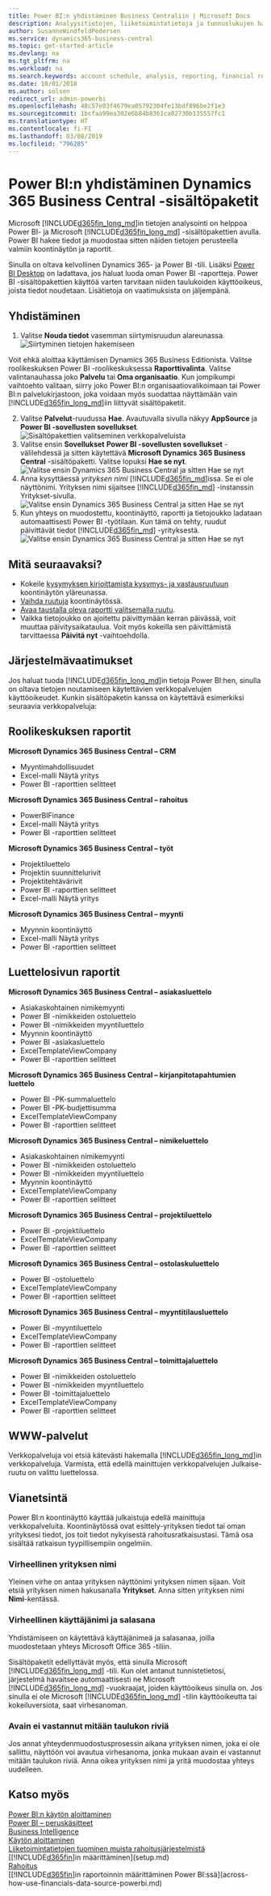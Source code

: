 ```yaml
---
title: Power BI:n yhdistäminen Business Centraliin | Microsoft Docs
description: Analyysitietojen, liiketoimintatietoja ja tunnuslukujen hakeminen Business Central -tiedoista on helppoa Power BI- ja Business Central -sisältöpakettien avulla.
author: SusanneWindfeldPedersen
ms.service: dynamics365-business-central
ms.topic: get-started-article
ms.devlang: na
ms.tgt_pltfrm: na
ms.workload: na
ms.search.keywords: account schedule, analysis, reporting, financial report, business intelligence, KPI
ms.date: 10/01/2018
ms.author: solsen
redirect_url: admin-powerbi
ms.openlocfilehash: 48c57e03f4679ea05792304fe13bdf896be2f1e3
ms.sourcegitcommit: 1bcfaa99ea302e6b84b8361ca02730b135557fc1
ms.translationtype: HT
ms.contentlocale: fi-FI
ms.lasthandoff: 03/08/2019
ms.locfileid: "796285"
---
```

# <a name="connecting-power-bi-to-dynamics-365-business-central-content-packs"></a>Power BI:n yhdistäminen Dynamics 365 Business Central -sisältöpaketit
Microsoft [!INCLUDE[d365fin_long_md](includes/d365fin_long_md.md)]in tietojen analysointi on helppoa Power BI- ja Microsoft [!INCLUDE[d365fin_long_md](includes/d365fin_long_md.md)] -sisältöpakettien avulla. Power BI hakee tiedot ja muodostaa sitten näiden tietojen perusteella valmiin koontinäytön ja raportit.

Sinulla on oltava kelvollinen Dynamics 365- ja Power BI -tili. Lisäksi [Power BI Desktop](https://powerbi.microsoft.com/en-us/desktop/) on ladattava, jos haluat luoda oman Power BI -raportteja. Power BI -sisältöpakettien käyttöä varten tarvitaan niiden taulukoiden käyttöoikeus, joista tiedot noudetaan. Lisätietoja on vaatimuksista on jäljempänä.  

## <a name="how-to-connect"></a>Yhdistäminen
1. Valitse **Nouda tiedot** vasemman siirtymisruudun alareunassa.  
![Siirtyminen tietojen hakemiseen](./media/across-how-to-connect-powerbi-d365-content-packs/powerbi-get-data.png)

Voit ehkä aloittaa käyttämisen Dynamics 365 Business Editionista. Valitse roolikeskuksen Power BI -roolikeskuksessa **Raporttivalinta**. Valitse valintanauhassa joko **Palvelu** tai **Oma organisaatio**. Kun jompikumpi vaihtoehto valitaan, siirry joko Power BI:n organisaatiovalikoimaan tai Power BI:n palvelukirjastoon, joka voidaan myös suodattaa näyttämään vain [!INCLUDE[d365fin_long_md](includes/d365fin_long_md.md)]iin liittyvät sisältöpaketit.

2. Valitse **Palvelut**-ruudussa **Hae**. Avautuvalla sivulla näkyy **AppSource** ja **Power BI -sovellusten sovellukset**.  
![Sisältöpakettien valitseminen verkkopalveluista](./media/across-how-to-connect-powerbi-d365-content-packs/powerbi-online-services-get.png)
3. Valitse ensin **Sovellukset** **Power BI -sovellusten sovellukset** -välilehdessä ja sitten käytettävä **Microsoft Dynamics 365 Business Central** -sisältöpaketti. Valitse lopuksi **Hae se nyt**.  
![Valitse ensin Dynamics 365 Business Central ja sitten Hae se nyt](./media/across-how-to-connect-powerbi-d365-content-packs/powerbi-dynamics365-for-financials-get-it-now.png)
4. Anna kysyttäessä *yrityksen nimi* [!INCLUDE[d365fin_md](includes/d365fin_long_md.md)]issa. Se ei ole näyttönimi. Yrityksen nimi sijaitsee [!INCLUDE[d365fin_md](includes/d365fin_long_md.md)] -instanssin Yritykset-sivulla. 
![Valitse ensin Dynamics 365 Business Central ja sitten Hae se nyt](./media/across-how-to-connect-powerbi-d365-content-packs/powerbi-connect-to-d365-finance-and-operations-crm.png)
5. Kun yhteys on muodostettu, koontinäyttö, raportti ja tietojoukko ladataan automaattisesti Power BI -työtilaan. Kun tämä on tehty, ruudut päivittävät tiedot [!INCLUDE[d365fin_md](includes/d365fin_long_md.md)] -yrityksestä.
![Valitse ensin Dynamics 365 Business Central ja sitten Hae se nyt](./media/across-how-to-connect-powerbi-d365-content-packs/powerbi-workspace-dashboard-report-dataset.png)

## <a name="what-now"></a>Mitä seuraavaksi?

- Kokeile [kysymyksen kirjoittamista kysymys- ja vastausruutuun](https://docs.microsoft.com/en-us/power-bi/service-q-and-a) koontinäytön yläreunassa.
- [Vaihda ruutuja](https://docs.microsoft.com/en-us/power-bi/service-dashboard-edit-tile) koontinäytössä.  
- [Avaa taustalla oleva raportti valitsemalla ruutu](https://docs.microsoft.com/en-us/power-bi/service-dashboard-tiles).  
- Vaikka tietojoukko on ajoitettu päivittymään kerran päivässä, voit muuttaa päivitysaikataulua. Voit myös kokeilla sen päivittämistä tarvittaessa **Päivitä nyt** -vaihtoehdolla.

## <a name="system-requirements"></a>Järjestelmävaatimukset
Jos haluat tuoda [!INCLUDE[d365fin_long_md](includes/d365fin_long_md.md)]in tietoja Power BI:hen, sinulla on oltava tietojen noutamiseen käytettävien verkkopalvelujen käyttöoikeudet. Kunkin sisältöpaketin kanssa on käytettävä esimerkiksi seuraavia verkkopalveluja:

## <a name="role-center-reports"></a>Roolikeskuksen raportit

**Microsoft Dynamics 365 Business Central – CRM**
- Myyntimahdollisuudet
- Excel-malli Näytä yritys
- Power BI -raporttien selitteet

**Microsoft Dynamics 365 Business Central – rahoitus**
- PowerBIFinance
- Excel-malli Näytä yritys
- Power BI -raporttien selitteet

**Microsoft Dynamics 365 Business Central – työt**
- Projektiluettelo
- Projektin suunnittelurivit
- Projektitehtävärivit
- Power BI -raporttien selitteet
- Excel-malli Näytä yritys

**Microsoft Dynamics 365 Business Central – myynti**
- Myynnin koontinäyttö
- Excel-malli Näytä yritys
- Power BI -raporttien selitteet

## <a name="list-page-reports"></a>Luettelosivun raportit 

**Microsoft Dynamics 365 Business Central – asiakasluettelo**
- Asiakaskohtainen nimikemyynti
- Power BI -nimikkeiden ostoluettelo
- Power BI -nimikkeiden myyntiluettelo
- Myynnin koontinäyttö
- Power BI -asiakasluettelo
- ExcelTemplateViewCompany
- Power BI -raporttien selitteet 

**Microsoft Dynamics 365 Business Central – kirjanpitotapahtumien luettelo**
- Power BI -PK-summaluettelo
- Power BI -PK-budjettisumma
- ExcelTemplateViewCompany
- Power BI -raporttien selitteet

**Microsoft Dynamics 365 Business Central – nimikeluettelo**
- Asiakaskohtainen nimikemyynti
- Power BI -nimikkeiden ostoluettelo
- Power BI -nimikkeiden myyntiluettelo
- Myynnin koontinäyttö
- ExcelTemplateViewCompany
- Power BI -raporttien selitteet

**Microsoft Dynamics 365 Business Central – projektiluettelo**
- Power BI -projektiluettelo
- ExcelTemplateViewCompany
- Power BI -raporttien selitteet

**Microsoft Dynamics 365 Business Central – ostolaskuluettelo**
- Power BI -ostoluettelo
- ExcelTemplateViewCompany
- Power BI -raporttien selitteet

**Microsoft Dynamics 365 Business Central – myyntitilausluettelo**
- Power BI -myyntiluettelo
- ExcelTemplateViewCompany
- Power BI -raporttien selitteet


**Microsoft Dynamics 365 Business Central – toimittajaluettelo**
- Power BI -nimikkeiden ostoluettelo
- Power BI -nimikkeiden myyntiluettelo
- Power BI -toimittajaluettelo
- ExcelTemplateViewCompany
- Power BI -raporttien selitteet

## <a name="web-services"></a>WWW-palvelut
Verkkopalveluja voi etsiä kätevästi hakemalla [!INCLUDE[d365fin_long_md](includes/d365fin_long_md.md)]in verkkopalveluja. Varmista, että edellä mainittujen verkkopalvelujen Julkaise-ruutu on valittu luettelossa.

## <a name="troubleshooting"></a>Vianetsintä
Power BI:n koontinäyttö käyttää julkaistuja edellä mainittuja verkkopalveluita. Koontinäytössä ovat esittely-yrityksen tiedot tai oman yrityksesi tiedot, jos toit tiedot nykyisestä rahoitusratkaisustasi. Tämä osa sisältää ratkaisun tyypillisempiin ongelmiin.

### <a name="incorrect-company-name"></a>Virheellinen yrityksen nimi  
Yleinen virhe on antaa yrityksen näyttönimi yrityksen nimen sijaan. Voit etsiä yrityksen nimen hakusanalla **Yritykset**. Anna sitten yrityksen nimi **Nimi**-kentässä.

### <a name="incorrect-user-name-and-password"></a>Virheellinen käyttäjänimi ja salasana  
Yhdistämiseen on käytettävä käyttäjänimeä ja salasanaa, joilla muodostetaan yhteys Microsoft Office 365 -tiliin.  

Sisältöpaketit edellyttävät myös, että sinulla Microsoft [!INCLUDE[d365fin_long_md](includes/d365fin_long_md.md)] -tili. Kun olet antanut tunnistetietosi, järjestelmä havaitsee automaattisesti ne Microsoft [!INCLUDE[d365fin_long_md](includes/d365fin_long_md.md)] -vuokraajat, joiden käyttöoikeus sinulla on. Jos sinulla ei ole Microsoft [!INCLUDE[d365fin_long_md](includes/d365fin_long_md.md)] -tilin käyttöoikeutta tai kokeiluversiota, saat virhesanoman.

### <a name="the-key-didnt-match-any-rows-in-the-table"></a>Avain ei vastannut mitään taulukon riviä
Jos annat yhteydenmuodostusprosessin aikana yrityksen nimen, joka ei ole sallittu, näyttöön voi avautua virhesanoma, jonka mukaan avain ei vastannut mitään taulukon riviä. Anna oikea yrityksen nimi ja yritä muodostaa yhteys uudelleen.

## <a name="see-also"></a>Katso myös
[Power BI:n käytön aloittaminen](https://docs.microsoft.com/en-us/power-bi/service-get-started)  
[Power BI – peruskäsitteet](https://docs.microsoft.com/en-us/power-bi/service-basic-concepts)  
[Business Intelligence](bi.md)  
[Käytön aloittaminen](product-get-started.md)  
[Liiketoimintatietojen tuominen muista rahoitusjärjestelmistä](across-import-data-configuration-packages.md)  
[[!INCLUDE[d365fin](includes/d365fin_md.md)]in määrittäminen](setup.md)  
[Rahoitus](finance.md)  
[[!INCLUDE[d365fin](includes/d365fin_md.md)]in raportoinnin määrittäminen Power BI:ssä](across-how-use-financials-data-source-powerbi.md)  
